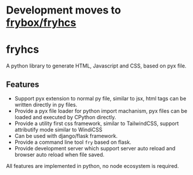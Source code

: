 # Development moves to [frybox/fryhcs](https://github.com/frybox/fryhcs)
# fryhcs
A python library to generate HTML, Javascript and CSS, based on pyx file.

## Features
* Support pyx extension to normal py file, similar to jsx, html tags can be written directly in py files.
* Provide a pyx file loader for python import machanism, pyx files can be loaded and executed by CPython directly.
* Provide a utility first css framework, similar to TailwindCSS, support attributify mode similar to WindiCSS
* Can be used with django/flask framework.
* Provide a command line tool `fry` based on flask. 
* Provide development server which support server auto reload and browser auto reload when file saved.

All features are implemented in python, no node ecosystem is required.
